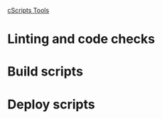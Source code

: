 [cScripts Tools](https://github.com/7Cav/cScripts/tree/4.3.2/tools)

# Linting and code checks

# Build scripts

# Deploy scripts
